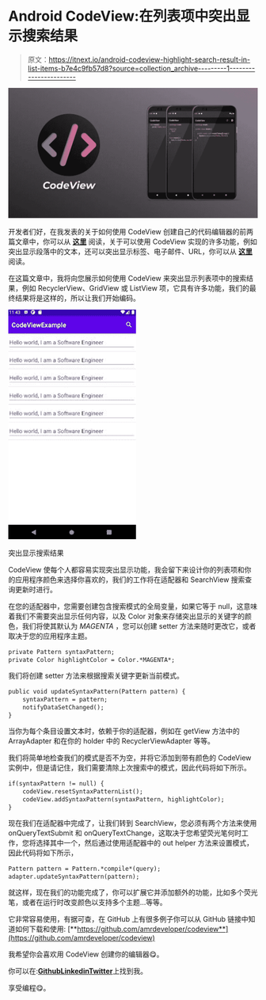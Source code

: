 # Android CodeView:在列表项中突出显示搜索结果

> 原文：<https://itnext.io/android-codeview-highlight-search-result-in-list-items-b7e4c9fb57d8?source=collection_archive---------1----------------------->

![](img/200b219edf01e6a9379556e5ae19eadb.png)

开发者们好，在我发表的关于如何使用 CodeView 创建自己的代码编辑器的前两篇文章中，你可以从 [**这里**](/android-codeview-an-easy-way-to-create-code-editor-app-5d67c3534f84) 阅读，关于可以使用 CodeView 实现的许多功能，例如突出显示段落中的文本，还可以突出显示标签、电子邮件、URL，你可以从 [**这里**](/android-codeview-the-easiest-way-to-highlight-patterns-53702e0e2164) 阅读。

在这篇文章中，我将向您展示如何使用 CodeView 来突出显示列表项中的搜索结果，例如 RecyclerView、GridView 或 ListView 项，它具有许多功能，我们的最终结果将是这样的，所以让我们开始编码。

![](img/f73c5c591ad869eef86d1e77e7c69afa.png)

突出显示搜索结果

CodeView 使每个人都容易实现突出显示功能，我会留下来设计你的列表项和你的应用程序颜色来选择你喜欢的，我们的工作将在适配器和 SearchView 搜索查询更新时进行。

在您的适配器中，您需要创建包含搜索模式的全局变量，如果它等于 null，这意味着我们不需要突出显示任何内容，以及 Color 对象来存储突出显示的关键字的颜色，我们将使其默认为 *MAGENTA* ，您可以创建 setter 方法来随时更改它，或者取决于您的应用程序主题。

```
private Pattern syntaxPattern;
private Color highlightColor = Color.*MAGENTA*;
```

我们将创建 setter 方法来根据搜索关键字更新当前模式。

```
public void updateSyntaxPattern(Pattern pattern) {
    syntaxPattern = pattern;
    notifyDataSetChanged();
}
```

当你为每个条目设置文本时，依赖于你的适配器，例如在 getView 方法中的 ArrayAdapter 和在你的 holder 中的 RecyclerViewAdapter 等等。

我们将简单地检查我们的模式是否不为空，并将它添加到带有颜色的 CodeView 实例中，但是请记住，我们需要清除上次搜索中的模式，因此代码将如下所示。

```
if(syntaxPattern != null) {
    codeView.resetSyntaxPatternList();
    codeView.addSyntaxPattern(syntaxPattern, highlightColor);
}
```

现在我们在适配器中完成了，让我们转到 SearchView，您必须有两个方法来使用 onQueryTextSubmit 和 onQueryTextChange，这取决于您希望荧光笔何时工作，您将选择其中一个，然后通过使用适配器中的 out helper 方法来设置模式，因此代码将如下所示，

```
Pattern pattern = Pattern.*compile*(query);
adapter.updateSyntaxPattern(pattern);
```

就这样，现在我们的功能完成了，你可以扩展它并添加额外的功能，比如多个荧光笔，或者在运行时改变颜色以支持多个主题…等等。

它非常容易使用，有据可查，在 GitHub 上有很多例子你可以从 GitHub 链接中知道如何下载和使用:
[**https://github.com/amrdeveloper/codeview**](https://github.com/amrdeveloper/codeview)

我希望你会喜欢用 CodeView 创建你的编辑器😋。

你可以在:[**Github**](https://github.com/amrdeveloper)[**Linkedin**](https://www.linkedin.com/in/amrdeveloper/)[**Twitter**](https://twitter.com/amrdeveloper)上找到我。

享受编程😋。